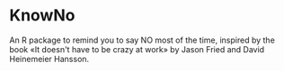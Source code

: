 # KnowNo
An R package to remind you to say NO most of the time, inspired by the book «It doesn't have to be crazy at work» by Jason Fried and David Heinemeier Hansson.
